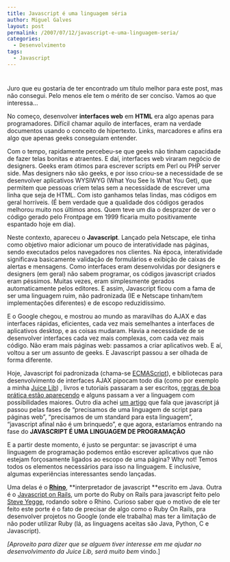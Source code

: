 ```yaml
---
title: Javascript é uma linguagem séria
author: Miguel Galves
layout: post
permalink: /2007/07/12/javascript-e-uma-linguagem-seria/
categories:
  - Desenvolvimento
tags:
  - Javascript
---
```

# 

Juro que eu gostaria de ter encontrado um título melhor para este post, mas não consegui. Pelo menos ele tem o mérito de ser conciso. Vamos ao que interessa…

No começo, desenvolver **interfaces web** em **HTML** era algo apenas para programadores. Difícil chamar aquilo de interfaces, eram na verdade documentos usando o conceito de hipertexto. Links, marcadores e afins era algo que apenas geeks conseguiam entender.

Com o tempo, rapidamente percebeu-se que geeks não tinham capacidade de fazer telas bonitas e atraentes. E daí, interfaces web viraram negócio de designers. Geeks eram ótimos para escrever scripts em Perl ou PHP server side. Mas designers não são geeks, e por isso criou-se a necessidade de se desenvolver aplicativos WYSIWYG (What You See Is What You Get), que permitem que pessoas criem telas sem a necessidade de escrever uma linha que seja de HTML. Com isto ganhamos telas lindas, mas códigos em geral horríveis. (É bem verdade que a qualidade dos códigos gerados melhorou muito nos últimos anos. Quem teve um dia o desprazer de ver o código gerado pelo Frontpage em 1999 ficaria muito positivamente espantado hoje em dia).

Neste contexto, apareceu o **Javascript**. Lançado pela Netscape, ele tinha como objetivo maior adicionar um pouco de interatividade nas páginas, sendo executados pelos navegadores nos clientes. Na época, interatividade significava basicamente validação de formulários e exibição de caixas de alertas e mensagens. Como interfaces eram desenvolvidas por designers e designers (em geral) não sabem programar, os códigos javascript criados eram péssimos. Muitas vezes, eram simplesmente gerados automaticamente pelos editores. E assim, Javascript ficou com a fama de ser uma linguagem ruim, não padronizada (IE e Netscape tinham/tem implementações diferentes) e de escopo reduzidíssimo.

E o Google chegou, e mostrou ao mundo as maravilhas do AJAX e das interfaces rápidas, eficientes, cada vez mais semelhantes a interfaces de aplicativos desktop, e as coisas mudaram. Havia a necessidade de se desenvolver interfaces cada vez mais complexas, com cada vez mais código. Não eram mais páginas web: passamos a criar aplicativos web. E aí, voltou a ser um assunto de geeks. E Javascript passou a ser olhada de forma diferente.

Hoje, Javascript foi padronizada (chama-se [ECMAScript][1]), e bibliotecas para desenvolvimento de interfaces AJAX pipocam todo dia (como por exemplo a minha [Juice Lib][2]) , livros e tutoriais passaram a ser escritos, [regras de boa prática estão aparecendo][3] e alguns passam a ver a linguagem com possibilidades maiores. Outro dia achei [um artigo][4] que fala que javascript já passou pelas fases de “precisamos de uma linguagem de script para páginas web”, “precisamos de um standard para esta linguagem”, “javascript afinal não é um brinquedo”, e que agora, estaríamos entrando na fase do 
**JAVASCRIPT É UMA LINGUAGEM DE PROGRAMAÇÃO**

E a partir deste momento, é justo se perguntar: se javascript é uma linguagem de programação podemos então escrever aplicativos que não estejam forçosamente ligados ao escopo de uma página? Why not! Temos todos os elementos necessários para isso na linguagem. E inclusive, algumas experiências interessantes sendo lançadas.

Uma delas é o **[Rhino][5]**, **interpretador de javascript **escrito em Java. Outra é o [Javascript on Rails][6], um porte do Ruby on Rails para javascript feito pelo [Steve Yegge][7], rodando sobre o Rhino. Curioso saber que o motivo de ele ter feito este porte é o fato de precisar de algo como o Ruby On Rails, pra desenvolver projetos no Google (onde ele trabalha) mas ter a limitação de não poder utilizar Ruby (lá, as linguagens aceitas são Java, Python, C e Javascript).

*[Aproveito para dizer que se alguem tiver interesse em me ajudar no desenvolvimento da Juice Lib, será muito bem* vindo.]

 

 [1]: http://www.ecma-international.org/publications/standards/Ecma-262.htm
 [2]: http://code.google.com/p/juicelib
 [3]: http://en.wikipedia.org/wiki/Unobtrusive_JavaScript
 [4]: http://ajaxian.com/archives/javascript-as-a-language
 [5]: http://www.mozilla.org/rhino/
 [6]: http://www.iunknown.com/2007/06/steve-yegge-por.html
 [7]: http://steve-yegge.blogspot.com/